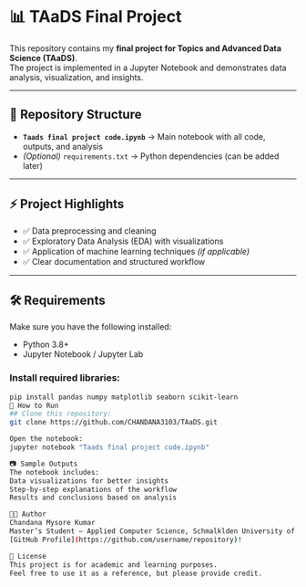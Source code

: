 # 📊 TAaDS Final Project  

This repository contains my **final project for Topics and Advanced Data Science (TAaDS)**.  
The project is implemented in a Jupyter Notebook and demonstrates data analysis, visualization, and insights.  

---

## 📁 Repository Structure  
- **`Taads final project code.ipynb`** → Main notebook with all code, outputs, and analysis  
- *(Optional)* `requirements.txt` → Python dependencies (can be added later)  

---

## ⚡ Project Highlights  
- ✅ Data preprocessing and cleaning  
- ✅ Exploratory Data Analysis (EDA) with visualizations  
- ✅ Application of machine learning techniques *(if applicable)*  
- ✅ Clear documentation and structured workflow  

---

## 🛠️ Requirements  
Make sure you have the following installed:  

- Python 3.8+  
- Jupyter Notebook / Jupyter Lab  

### Install required libraries:  
```bash
pip install pandas numpy matplotlib seaborn scikit-learn
🚀 How to Run
## Clone this repository:
git clone https://github.com/CHANDANA3103/TAaDS.git

Open the notebook:
jupyter notebook "Taads final project code.ipynb"

📷 Sample Outputs
The notebook includes:
Data visualizations for better insights
Step-by-step explanations of the workflow
Results and conclusions based on analysis

👩‍💻 Author
Chandana Mysore Kumar
Master’s Student – Applied Computer Science, Schmalklden University of Applied Sciences
[GitHub Profile](https://github.com/username/repository)!

📜 License
This project is for academic and learning purposes.
Feel free to use it as a reference, but please provide credit.
